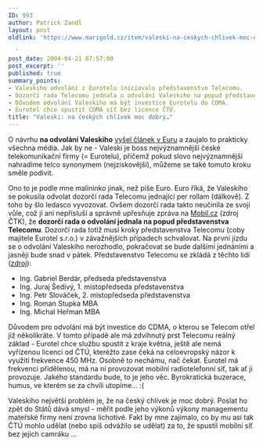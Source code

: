 ```yaml
---
ID: 993
author: Patrick Zandl
layout: post
oldlink: 'https://www.marigold.cz/item/valeski-na-ceskych-chlivek-moc-dobry

  '
post_date: 2004-04-21 07:57:00
post_excerpt: ''
published: true
summary_points:
- Valeskiho odvolání z Eurotelu iniciovalo představenstvo Telecomu.
- Dozorčí rada Telecomu jednala o odvolání Valeskiho na popud představenstva.
- Důvodem odvolání Valeskiho má být investice Eurotelu do CDMA.
- Eurotel chce spustit CDMA síť bez licence ČTÚ.
title: "Valeski: na českých chlívek moc dobrý…"
---
```


<p>
O návrhu <STRONG>na odvolání Valeskiho</STRONG> <A href="http://www.euro.cz/id/fh9051o6t5/detail.jsp?id=60380" target=_blank>vyšel článek v Euru</A> a zaujalo to prakticky všechna média. Jak by ne - Valeski je boss nejvýznamnější české telekomunikační firmy (= Eurotelu), přičemž pokud slovo nejvýznamnější nahradíme telco synonymem (nejziskovější), můžeme se také tomuto kroku směle podivit. </p>

<p>
Ono to je podle mne malininko jinak, než píše Euro. Euro říká, že Valeskiho se pokusila odvolat dozorčí rada Telecomu jednající per rollam (dálkově). Z toho by šlo ledasco vyvozovat. Ovšem dozorčí rada takto neučinila ze svojí vůle, což jí ani nepřísluší a správně upřesňuje zpráva na <A href="http://mobil.idnes.cz/trhy-business/ctcnechcevaleskiho040421.html" target=_blank>Mobil.cz</A> (zdroj ČTK), že <STRONG>dozorčí rada o odvolání jednala na popud představenstva Telecomu</STRONG>. Dozorčí rada totiž musí kroky představenstva Telecomu (coby majitele Eurotel s.r.o.) v závažnějších případech schvalovat. Na první jízdu se o odvolání Valeskiho nerozhodlo, pokračovat se bude dalšími jednáními a jasněji bude snad v pátek. Představenstvo Telecomu se zkládá z těchto lidí (<A href="http://www.telecom.cz/infocentrum/profil_spolecnosti/ridici_organy.php" target=_blank>zdroj</A>): </p>

<UL>
<LI>Ing. Gabriel Berdár, předseda představenstva 
<LI>Ing. Juraj Šedivý, 1. místopředseda představenstva 
<LI>Ing. Petr Slováček, 2. místopředseda představenstva 
<LI>Ing. Roman Stupka MBA 
<LI>Ing. Michal Heřman MBA </LI></UL>
<p>
Důvodem pro odvolání má být investice do CDMA, o kterou se Telecom otřel již několikráte. V tomto případě ale má zdvihnutý prst Telecomu reálný základ - Eurotel chce službu spustit z kraje května, ještě ale nemá vyřízenou licenci od ČTÚ, kteréžto zase čeká na celoevropský názor k využití frekvence 450 MHz. Osobně to nechámu, nač čekat. Eurotel má frekvenci přidělenou, má na ní provozovat mobilní radiotelefonní síť, tak ať ji provozuje. Jakého standardu bude, to je jeho věc. Byrokratická buzerace, humus, ve kterém se za chvíli utopíme... :(</p>

<p>
Valeskiho největší problém je, že na český chlívek je moc dobrý. Poslat ho zpět do Států dává smysl - měřit podle jeho výkonů výkony managementu mateřské firmy není zrovna lichotivé. Fakt by mne zajímalo, co by mu asi tak ČTÚ mohlo udělat (nebo spíš odvážilo se udělat)&#160;za to, že spustil mobilní síť bez jejich camráku ...</p>